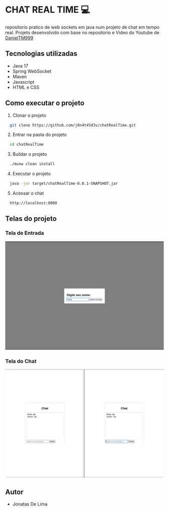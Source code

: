 # CHAT REAL TIME :computer:

repositorio pratico de web sockets em java num projeto de chat em tempo real.
Projeto desenvolvido com base no repositorio e Video do Youtube de [DanielTM999](https://github.com/DanielTM999/chat_realtime_springboot)

## Tecnologias utilizadas
- Java 17
- Spring WebSocket
- Maven
- Javascript
- HTML e CSS

## Como executar o projeto
1. Clonar o projeto
```bash 
  git clone https://github.com/j0n4t45d3v/chatRealTime.git
```
2. Entrar na pasta do projeto
```bash 
  cd chatRealTime
```
3. Buildar o projeto
```bash 
  ./mvnw clean install
```
4. Executar o projeto
```bash 
  java -jar target/chatRealTime-0.0.1-SNAPSHOT.jar
```
5. Acessar o chat
```bash 
  http://localhost:8080
```

## Telas do projeto

### Tela de Entrada
![](images/tela-de-login.png)
### Tela do Chat
![](images/chat.png)

## Autor
- Jonatas De Lima
